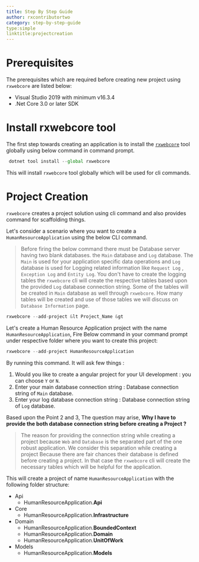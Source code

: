 ```yaml
---
title: Step By Step Guide
author: rxcontributortwo
category: step-by-step-guide
type:simple
linktitle:projectcreation
---
```


# Prerequisites

The prerequisites which are required before creating new project using `rxwebcore` are listed below:

<ul>
    <li>Visual Studio 2019 with minimum v16.3.4</li>
    <li>.Net Core 3.0 or later SDK</li>
</ul>

# Install rxwebcore tool
The first step towards creating an application is to install the <a class="redirect-link" href="https://www.nuget.org/packages/RxWebCore/">`rxwebcore`</a> tool globally using below command in command prompt.

```js
 dotnet tool install --global rxwebcore
```

This will install `rxwebcore` tool globally which will be used for cli commands. 

# Project Creation
`rxwebcore` creates a project solution using cli command and also provides command for scaffolding things.

Let's consider a scenario where you want to create a `HumanResourceApplication` using the below CLI command. 

> Before firing the below command there must be Database server having two blank databases. the `Main` database and `Log` database. The `Main` is used for your application specific data operations and `Log` database is used for Logging related information like `Request Log` , `Exception Log` and `Entity Log`. You don't have to create the logging tables the `rxwebcore` cli will create the respective tables based upon the provided `Log` database connection string. Some of the tables will be created in `Main` database as well through `rxwebcore`. How many tables will be created and use of those tables we will discuss on `Database Information` page.

```js
rxwebcore --add-project &lt Project_Name &gt
```

Let's create a Human Resource Application project with the name `HumanResourceApplication`, Fire Below command in your command prompt under respective folder where you want to create this project:

```js
rxwebcore --add-project HumanResourceApplication
```

By running this command. It will ask few things :

1. Would you like to create a angular project for your UI development : you can choose `Y` or `N`.
2. Enter your main database connection string : Database connection string of `Main` database.
3. Enter your log database connection string : Database connection string of `Log` database.

Based upon the Point 2 and 3, The question may arise, <b>Why I have to provide the both database connection string before creating a Project ?</b>
> The reason for providing the connection string while creating a project because `Web` and `Database` is the separated part of the one robust application. We consider this separation while creating a project Because there are fair chances their database is defined before creating a project. In that case the `rxwebcore` cli will create the necessary tables which will be helpful for the application.

This will create a project of name `HumanResourceApplication` with the following folder structure:

<ul>
    <li>Api
        <ul>
            <li>HumanResourceApplication.<b>Api</b></li>
        </ul>
    </li>
    <li>Core
        <ul>
            <li>HumanResourceApplication.<b>Infrastructure</b></li>
        </ul>
    </li>
    <li>Domain
        <ul>
            <li>HumanResourceApplication.<b>BoundedContext</b></li>
            <li>HumanResourceApplication.<b>Domain</b></li>
            <li>HumanResourceApplication.<b>UnitOfWork</b></li>
        </ul>
    </li>
    <li>Models
        <ul>
            <li>HumanResourceApplication.<b>Models</b></li>
        </ul>
    </li>
</ul>

